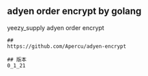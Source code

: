 ## adyen order encrypt by golang

yeezy_supply adyen order encrypt

```text
## 
https://github.com/Apercu/adyen-encrypt

## 版本
0_1_21

```
